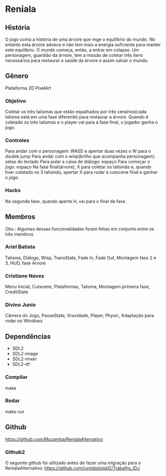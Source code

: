 # Reniala
## História
O jogo conta a história de uma árvore que rege o equilíbrio do mundo. No entanto esta árvore adoece e não tem mais a energia suficiente para manter este equilíbrio. O mundo começa, então, a entrar em colapso. Um personagem, guardião da árvore, tem a missão de coletar três itens necessários para restaurar a saúde da árvore e assim salvar o mundo.

## Gênero
Plataforma 2D PixelArt

### Objetivo
Coletar os três talismas que estão espalhados por três cenários(cada talisma está em uma fase diferente) para restaurar a árvore. Quando é coletado os três talismas e o player vai para a fase final, o jogador ganha o jogo.
### Controles
Para andar com o personagem: WASD e apertar duas vezes o W para o double jump 
Para andar com o wisp(brilho que acompanha personagem): setas do teclado
Para pular a caixa de diálogo: espaço
Para começar o jogo: espaço
Na fase final(árvore), X para coletar os talismãs e, quando tiver coletado os 3 talismãs, apertar X para rodar a cutscene final e ganhar o jogo.
### Hacks
Na segunda fase, quando aperta H, vai para o final da fase.

## Membros
Obs.: Algumas dessas funcionalidades foram feitas em conjunto entre os três membros
### Ariel Batista
Talisma, Diálogo, Wisp, TransState, Fade In, Fade Out, Montagem fase 2 e 3, HUD, fase Arvore
### Cristiane Naves
Menu Inicial, Cutscene, Plataformas, Talisma, Montagem primeira fase, CreditState
### Divino Junio
Câmera do Jogo, PauseState, Gravidade, Player, Physic, Adaptação para rodar no Windows

## Dependências
- SDL2
- SDL2-image
- SDL2-mixer
- SDL2-ttf

### Compilar
make
### Rodar
make run

## Github
https://github.com/Muzamba/RenialaAlternativo

### Github2
O seguinte github foi utilizado antes de fazer uma migração para o RenialaAlternativo:
https://github.com/juniobatista12/Trabalho_IDJ

